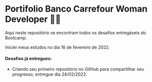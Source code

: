 # Portifolio Banco Carrefour Woman Developer :woman_technologist:



Aqui neste repositório se encontram todos os desafios entregáveis do Bootcamp.

Iniciei meus estudos no dia 16 de fevereiro de 2022.

#### Desafios já entregues:

- Criando seu primeiro repositório no GitHub para compartilhar seu progresso, entregue dia 24/02/2022.
